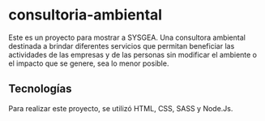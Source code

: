# consultoria-ambiental
<p>Este es un proyecto para mostrar a SYSGEA. Una consultora ambiental destinada a brindar diferentes servicios que permitan beneficiar las actividades de las empresas y de las personas sin modificar el ambiente o el impacto que se genere, sea lo menor posible. </p>

## Tecnologías

<p> Para realizar este proyecto, se utilizó HTML, CSS, SASS y Node.Js. </p>
